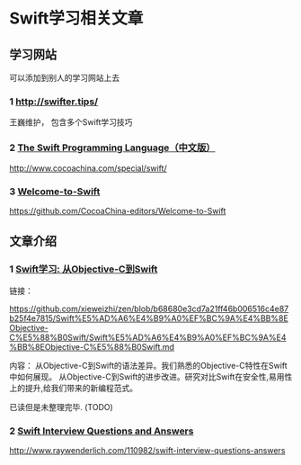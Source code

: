 # Swift学习相关文章

## 学习网站

可以添加到别人的学习网站上去

### 1 http://swifter.tips/

王巍维护， 包含多个Swift学习技巧

### 2 [The Swift Programming Language（中文版）](http://www.cocoachina.com/special/swift/)

http://www.cocoachina.com/special/swift/

### 3 [Welcome-to-Swift](https://github.com/CocoaChina-editors/Welcome-to-Swift)

https://github.com/CocoaChina-editors/Welcome-to-Swift

## 文章介绍

### 1 [Swift学习: 从Objective-C到Swift](https://github.com/xieweizhi/zen/blob/b68680e3cd7a21ff46b006516c4e87b25f4e7815/Swift%E5%AD%A6%E4%B9%A0%EF%BC%9A%E4%BB%8EObjective-C%E5%88%B0Swift/Swift%E5%AD%A6%E4%B9%A0%EF%BC%9A%E4%BB%8EObjective-C%E5%88%B0Swift.md)

链接：

https://github.com/xieweizhi/zen/blob/b68680e3cd7a21ff46b006516c4e87b25f4e7815/Swift%E5%AD%A6%E4%B9%A0%EF%BC%9A%E4%BB%8EObjective-C%E5%88%B0Swift/Swift%E5%AD%A6%E4%B9%A0%EF%BC%9A%E4%BB%8EObjective-C%E5%88%B0Swift.md

内容：
从Objective-C到Swift的语法差异。我们熟悉的Objective-C特性在Swift中如何展现。
从Objective-C到Swift的进步改进。研究对比Swift在安全性,易用性上的提升,给我们带来的新编程范式。

已读但是未整理完毕. (TODO)

### 2  [Swift Interview Questions and Answers](http://www.raywenderlich.com/110982/swift-interview-questions-answers)

http://www.raywenderlich.com/110982/swift-interview-questions-answers
